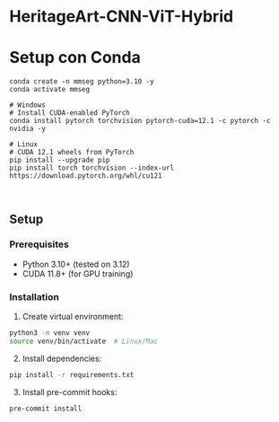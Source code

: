 # HeritageArt-CNN-ViT-Hybrid

# Setup con Conda
```
conda create -n mmseg python=3.10 -y
conda activate mmseg

# Windows
# Install CUDA-enabled PyTorch
conda install pytorch torchvision pytorch-cuda=12.1 -c pytorch -c nvidia -y

# Linux
# CUDA 12.1 wheels from PyTorch
pip install --upgrade pip
pip install torch torchvision --index-url https://download.pytorch.org/whl/cu121



```

## Setup

### Prerequisites
- Python 3.10+ (tested on 3.12)
- CUDA 11.8+ (for GPU training)

### Installation

1. Create virtual environment:
```bash
python3 -m venv venv
source venv/bin/activate  # Linux/Mac
```

2. Install dependencies:
```bash
pip install -r requirements.txt
```

3. Install pre-commit hooks:
```bash
pre-commit install
```